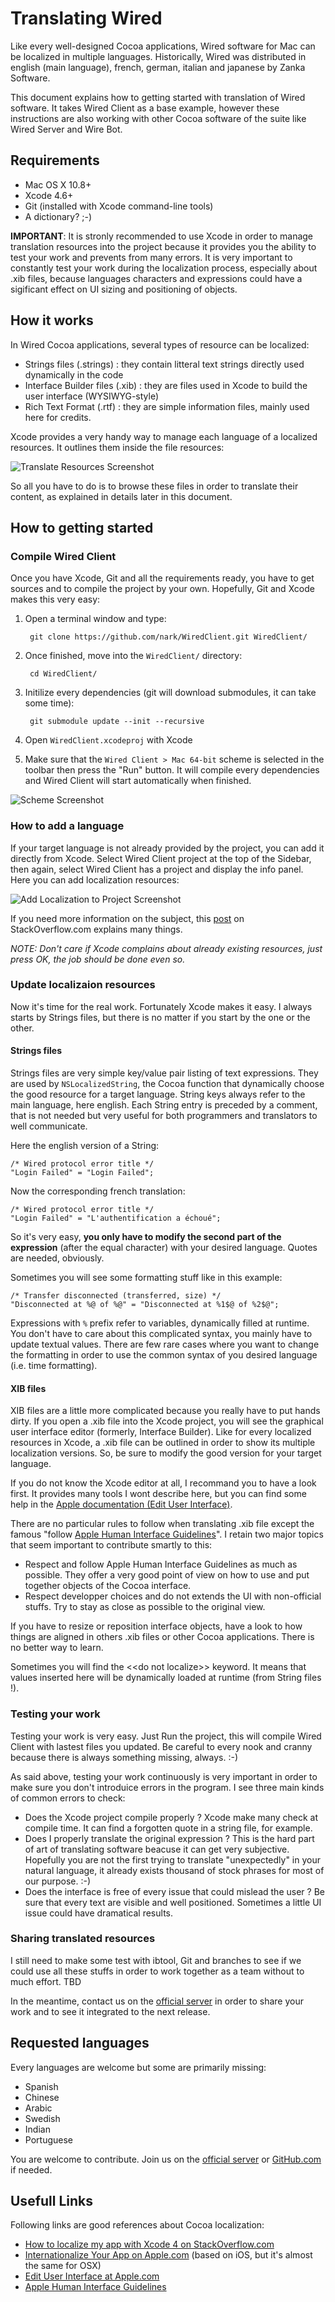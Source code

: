 # Translating Wired

Like every well-designed Cocoa applications, Wired software for Mac can be localized in multiple languages. Historically, Wired was distributed in english (main language), french, german, italian and japanese by Zanka Software.

This document explains how to getting started with translation of Wired software. It takes Wired Client as a base example, however these instructions are also working with other Cocoa software of the suite like Wired Server and Wire Bot.

## Requirements

* Mac OS X 10.8+
* Xcode 4.6+
* Git (installed with Xcode command-line tools)
* A dictionary? ;-)

**IMPORTANT**: It is stronly recommended to use Xcode in order to manage translation resources into the project because it provides you the ability to test your work and prevents from many errors. It is very important to constantly test your work during the localization process, especially about .xib files, because languages characters and expressions could have a sigificant effect on UI sizing and positioning of objects.

## How it works

In Wired Cocoa applications, several types of resource can be localized:

* Strings files (.strings) : they contain litteral text strings directly used dynamically in the code
* Interface Builder files (.xib) : they are files used in Xcode to build the user interface (WYSIWYG-style)
* Rich Text Format (.rtf) : they are simple information files, mainly used here for credits.

Xcode provides a very handy way to manage each language of a localized resources. It outlines them inside the file resources:

![Translate Resources Screenshot](img/translate_resources.png)

So all you have to do is to browse these files in order to translate their content, as explained in details later in this document.

## How to getting started

### Compile Wired Client

Once you have Xcode, Git and all the requirements ready, you have to get sources and to compile the project by your own. Hopefully, Git and Xcode makes this very easy:

1. Open a terminal window and type:

		git clone https://github.com/nark/WiredClient.git WiredClient/
		
2. Once finished, move into the `WiredClient/` directory:

		cd WiredClient/
		
3. Initilize every dependencies (git will download submodules, it can take some time):

		git submodule update --init --recursive
		
4. Open `WiredClient.xcodeproj` with Xcode
5. Make sure that the `Wired Client > Mac 64-bit` scheme is selected in the toolbar then press the "Run" button. It will compile every dependencies and Wired Client will start automatically when finished.

![Scheme Screenshot](img/scheme.png)

### How to add a language 

If your target language is not already provided by the project, you can add it directly from Xcode. Select Wired Client project at the top of the Sidebar, then again, select Wired Client has a project and display the info panel. Here you can add localization resources:

![Add Localization to Project Screenshot](img/add_language.png)

If you need more information on the subject, this [post](http://stackoverflow.com/questions/5349066/how-to-localize-my-app-with-xcode-4) on StackOverflow.com explains many things.

*NOTE: Don't care if Xcode complains about already existing resources, just press OK, the job should be done even so.*

### Update localizaion resources

Now it's time for the real work. Fortunately Xcode makes it easy. I always starts by Strings files, but there is no matter if you start by the one or the other.

#### Strings files

Strings files are very simple key/value pair listing of text expressions. They are used by `NSLocalizedString`, the Cocoa function that dynamically choose the good resource for a target language. String keys always refer to the main language, here english. Each String entry is preceded by a comment, that is not needed but very useful for both programmers and translators to well communicate.

Here the english version of a String:

	/* Wired protocol error title */
	"Login Failed" = "Login Failed";
	
Now the corresponding french translation:

	/* Wired protocol error title */
	"Login Failed" = "L'authentification a échoué";
	
So it's very easy, **you only have to modify the second part of the expression** (after the equal character) with your desired language. Quotes are needed, obviously.

Sometimes you will see some formatting stuff like in this example:

	/* Transfer disconnected (transferred, size) */
	"Disconnected at %@ of %@" = "Disconnected at %1$@ of %2$@";
	
Expressions with `%` prefix refer to variables, dynamically filled at runtime. You don't have to care about this complicated syntax, you mainly have to update textual values. There are few rare cases where you want to change the formatting in order to use the common syntax of you desired language (i.e. time formatting). 

#### XIB files

XIB files are a little more complicated because you really have to put hands dirty. If you open a .xib file into the Xcode project, you will see the graphical user interface editor (formerly, Interface Builder). Like for every localized resources in Xcode, a .xib file can be outlined in order to show its multiple localization versions. So, be sure to modify the good version for your target language.

If you do not know the Xcode editor at all, I recommand you to have a look first. It provides many tools I wont describe here, but you can find some help in the [Apple documentation (Edit User Interface)](http://developer.apple.com/library/mac/#documentation/ToolsLanguages/Conceptual/Xcode_User_Guide/030-Edit_User_Interfaces/edit_user_interface.html).

There are no particular rules to follow when translating .xib file except the famous "follow [Apple Human Interface Guidelines](https://developer.apple.com/library/mac/#documentation/UserExperience/Conceptual/AppleHIGuidelines/Intro/Intro.html)". I retain two major topics that seem important to contribute smartly to this:

* Respect and follow Apple Human Interface Guidelines as much as possible. They offer a very good point of view on how to use and put together objects of the Cocoa interface.
* Respect developper choices and do not extends the UI with non-official stuffs. Try to stay as close as possible  to the original view.

If you have to resize or reposition interface objects, have a look to how things are aligned in others .xib files or other Cocoa applications. There is no better way to learn.

Sometimes you will find the <<do not localize\>\> keyword. It means that values inserted here will be dynamically loaded at runtime (from String files !).

### Testing your work

Testing your work is very easy. Just Run the project, this will compile Wired Client with lastest files you updated. Be careful to every nook and cranny because there is always something missing, always. :-)

As said above, testing your work continuously is very important in order to make sure you don't introduice errors in the program. I see three main kinds of common errors to check:

* Does the Xcode project compile properly ? Xcode make many check at compile time. It can find a forgotten quote in a string file, for example.
* Does I properly translate the original expression ? This is the hard part of art of translating software beacuse it can get very subjective. Hopefully you are not the first trying to translate "unexpectedly" in your natural language, it already exists thousand of stock phrases for most of our purpose. :-)
* Does the interface is free of every issue that could mislead the user ? Be sure that every text are visible and well positioned. Sometimes a little UI issue could have dramatical results.

### Sharing translated resources

I still need to make some test with ibtool, Git and branches to see if we could use all these stuffs in order to work together as a team without to much effort. TBD

In the meantime, contact us on the [official server](contacts.html#official) in order to share your work and to see it integrated to the next release.

## Requested languages

Every languages are welcome but some are primarily missing:

* Spanish
* Chinese
* Arabic
* Swedish
* Indian
* Portuguese

You are welcome to contribute. Join us on the [official server](contacts.html#official) or [GitHub.com](https://github.com/nark) if needed.


## Usefull Links

Following links are good references about Cocoa localization:

* [How to localize my app with Xcode 4 on StackOverflow.com](http://stackoverflow.com/questions/5349066/how-to-localize-my-app-with-xcode-4)
* [Internationalize Your App on Apple.com](http://developer.apple.com/library/ios/#referencelibrary/GettingStarted/RoadMapiOS/chapters/InternationalizeYourApp/InternationalizeYourApp/InternationalizeYourApp.html) (based on iOS, but it's almost the same for OSX)
* [Edit User Interface at Apple.com](http://developer.apple.com/library/mac/#documentation/ToolsLanguages/Conceptual/Xcode_User_Guide/030-Edit_User_Interfaces/edit_user_interface.html)
* [Apple Human Interface Guidelines](https://developer.apple.com/library/mac/#documentation/UserExperience/Conceptual/AppleHIGuidelines/Intro/Intro.html)




